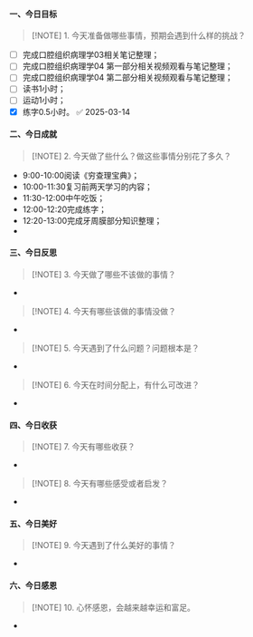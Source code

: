 #### 一、今日目标
> [!NOTE] 1. 今天准备做哪些事情，预期会遇到什么样的挑战？
- [ ]  完成口腔组织病理学03相关笔记整理；
- [ ] 完成口腔组织病理学04 第一部分相关视频观看与笔记整理；
- [ ] 完成口腔组织病理学04 第二部分相关视频观看与笔记整理；
- [ ] 读书1小时；
- [ ] 运动1小时；
- [x] 练字0.5小时。 ✅ 2025-03-14

#### 二、今日成就
> [!NOTE] 2. 今天做了些什么？做这些事情分别花了多久？
* 9:00-10:00阅读《穷查理宝典》；
* 10:00-11:30复习前两天学习的内容；
* 11:30-12:00中午吃饭；
* 12:00-12:20完成练字；
* 12:20-13:00完成牙周膜部分知识整理；
* 

#### 三、今日反思
> [!NOTE] 3. 今天做了哪些不该做的事情？
* 
> [!NOTE] 4. 今天有哪些该做的事情没做？
* 
> [!NOTE] 5. 今天遇到了什么问题？问题根本是？
* 
> [!NOTE] 6. 今天在时间分配上，有什么可改进？
* 

#### 四、今日收获
> [!NOTE] 7. 今天有哪些收获？
* 
> [!NOTE] 8. 今天有哪些感受或者启发？
* 

#### 五、今日美好
> [!NOTE] 9. 今天遇到了什么美好的事情？
* 

#### 六、今日感恩
> [!NOTE] 10. 心怀感恩，会越来越幸运和富足。
* 